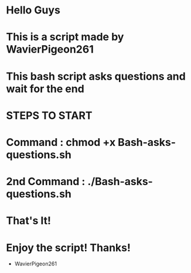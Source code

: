# Hello Guys
# This is a script made by WavierPigeon261
# This bash script asks questions and wait for the end
# STEPS TO START
# Command : chmod +x Bash-asks-questions.sh
# 2nd Command : ./Bash-asks-questions.sh
# That's It! 
# Enjoy the script! Thanks!
- WavierPigeon261
